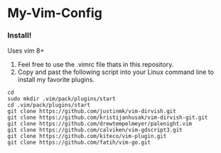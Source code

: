# My-Vim-Config

### Install!
Uses vim 8+

1) Feel free to use the .vimrc file thats in this repository.
2) Copy and past the following script into your Linux command line to install my favorite plugins.
```
cd
sudo mkdir .vim/pack/plugins/start
cd .vim/pack/plugins/start
git clone https://github.com/justinmk/vim-dirvish.git
git clone https://github.com/kristijanhusak/vim-dirvish-git.git
git clone https://github.com/drewtempelmeyer/palenight.vim
git clone https://github.com/calviken/vim-gdscript3.git
git clone https://github.com/kiteco/vim-plugin.git
git clone https://github.com/fatih/vim-go.git
```
